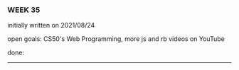 ### WEEK 35

initially written on 2021/08/24

open goals: CS50's Web Programming, more js and rb videos on YouTube

done:

---
